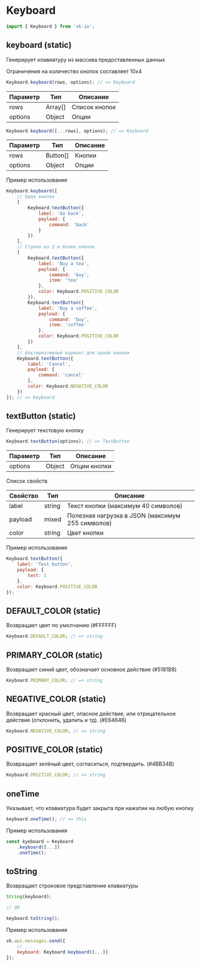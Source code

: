 # Keyboard

```js
import { Keyboard } from 'vk-io';
```

## keyboard (static)

Генерирует клавиатуру из массива предоставленных данных

Ограничения на количество кнопок составляет 10x4

```js
Keyboard.keyboard(rows, options); // => Keyboard
```

| Параметр | Тип     | Описание      |
|----------|---------|---------------|
| rows     | Array[] | Список кнопок |
| options  | Object  | Опции        |

```js
Keyboard.keyboard([...rows], options); // => Keyboard
```

| Параметр | Тип      | Описание |
|----------|----------|----------|
| rows     | Button[] | Кнопки   |
| options  | Object   | Опции    |

Пример использования

```js
Keyboard.keyboard([
	// Одна кнопка
	[
		Keyboard.textButton({
			label: 'Go back',
			payload: {
				command: 'back'
			}
		})
	],
	// Строка из 2 и более кнопок
	[
		Keyboard.textButton({
			label: 'Buy a tea',
			payload: {
				command: 'buy',
				item: 'tea'
			},
			color: Keyboard.POSITIVE_COLOR
		}),
		Keyboard.textButton({
			label: 'Buy a coffee',
			payload: {
				command: 'buy',
				item: 'coffee'
			},
			color: Keyboard.POSITIVE_COLOR
		})
	],
	// Альтернативный вариант для одной кнопки
	Keyboard.textButton({
		label: 'Cancel',
		payload: {
			command: 'cancel'
		},
		color: Keyboard.NEGATIVE_COLOR
	})
]); // => Keyboard
```

## textButton (static)

Генерирует текстовую кнопку

```js
Keyboard.textButton(options); // => TextButton
```

| Параметр | Тип    | Описание     |
|----------|--------|--------------|
| options  | Object | Опции кнопки |

Список свойств

| Свойство | Тип    | Описание                                         |
|----------|--------|--------------------------------------------------|
| label    | string | Текст кнопки (максимум 40 символов)              |
| payload  | mixed  | Полезная нагрузка в JSON (максимум 255 символов) |
| color    | string | Цвет кнопки                                      |

Пример использования

```js
Keyboard.textButton({
	label: 'Test button',
	payload: {
		test: 1
	},
	color: Keyboard.POSITIVE_COLOR
});
```

## DEFAULT_COLOR (static)

Возвращает цвет по умолчанию (#FFFFFF)

```js
Keyboard.DEFAULT_COLOR; // => string
```

## PRIMARY_COLOR (static)

Возвращает синий цвет, обозначает основное действие (#5181B8)

```js
Keyboard.PRIMARY_COLOR; // => string
```

## NEGATIVE_COLOR (static)

Возвращает красный цвет, опасное действие, или отрицательное действие (отклонить, удалить и тд). (#E64646)

```js
Keyboard.NEGATIVE_COLOR; // => string
```

## POSITIVE_COLOR (static)

Возвращает зелёный цвет, согласиться, подтвердить. (#4BB34B)

```js
Keyboard.POSITIVE_COLOR; // => string
```

## oneTime

Указывает, что клавиатура будет закрыта при нажатии на любую кнопку

```js
keyboard.oneTime(); // => this
```

Пример использования

```js
const kyeboard = Keyboard
	.keyboard([...])
	.oneTime();
```

## toString
Возвращает строковое представление клавиатуры

```js
String(keyboard);

// OR

keyboard.toString();
```

Пример использования

```js
vk.api.messages.send({
	// ...
	keyboard: Keyboard.keyboard([...])
});
```
